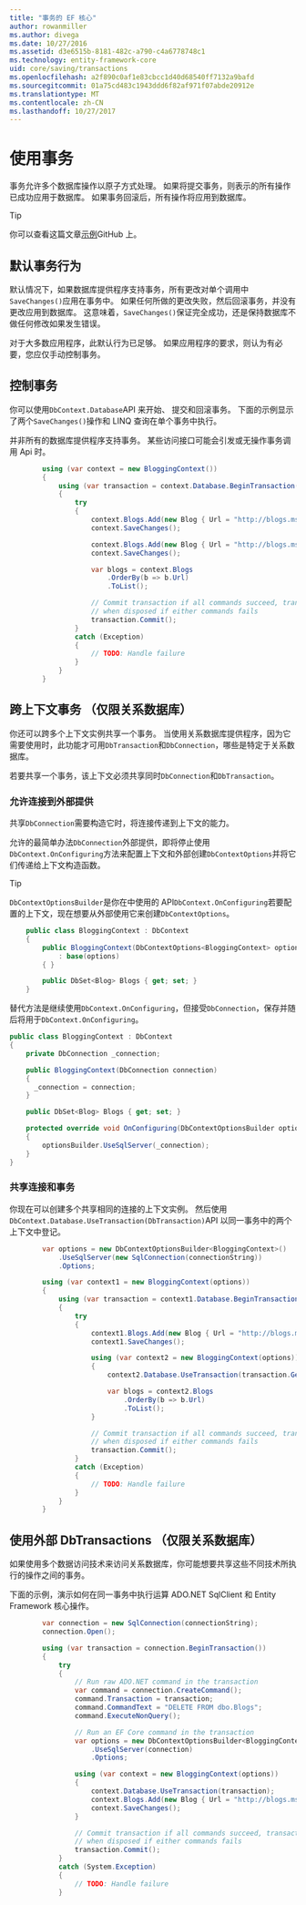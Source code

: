 ```yaml
---
title: "事务的 EF 核心"
author: rowanmiller
ms.author: divega
ms.date: 10/27/2016
ms.assetid: d3e6515b-8181-482c-a790-c4a6778748c1
ms.technology: entity-framework-core
uid: core/saving/transactions
ms.openlocfilehash: a2f890c0af1e83cbcc1d40d68540ff7132a9bafd
ms.sourcegitcommit: 01a75cd483c1943ddd6f82af971f07abde20912e
ms.translationtype: MT
ms.contentlocale: zh-CN
ms.lasthandoff: 10/27/2017
---
```

# <a name="using-transactions"></a>使用事务

事务允许多个数据库操作以原子方式处理。 如果将提交事务，则表示的所有操作已成功应用于数据库。 如果事务回滚后，所有操作将应用到数据库。

> [!TIP]  
> 你可以查看这篇文章[示例](https://github.com/aspnet/EntityFramework.Docs/tree/master/samples/core/Saving/Saving/Transactions/)GitHub 上。

## <a name="default-transaction-behavior"></a>默认事务行为

默认情况下，如果数据库提供程序支持事务，所有更改对单个调用中`SaveChanges()`应用在事务中。 如果任何所做的更改失败，然后回滚事务，并没有更改应用到数据库。 这意味着，`SaveChanges()`保证完全成功，还是保持数据库不做任何修改如果发生错误。

对于大多数应用程序，此默认行为已足够。 如果应用程序的要求，则认为有必要，您应仅手动控制事务。

## <a name="controlling-transactions"></a>控制事务

你可以使用`DbContext.Database`API 来开始、 提交和回滚事务。 下面的示例显示了两个`SaveChanges()`操作和 LINQ 查询在单个事务中执行。

并非所有的数据库提供程序支持事务。 某些访问接口可能会引发或无操作事务调用 Api 时。

<!-- [!code-csharp[Main](samples/core/Saving/Saving/Transactions/ControllingTransaction/Sample.cs?highlight=3,17,18,19)] -->
``` csharp
        using (var context = new BloggingContext())
        {
            using (var transaction = context.Database.BeginTransaction())
            {
                try
                {
                    context.Blogs.Add(new Blog { Url = "http://blogs.msdn.com/dotnet" });
                    context.SaveChanges();

                    context.Blogs.Add(new Blog { Url = "http://blogs.msdn.com/visualstudio" });
                    context.SaveChanges();

                    var blogs = context.Blogs
                        .OrderBy(b => b.Url)
                        .ToList();

                    // Commit transaction if all commands succeed, transaction will auto-rollback
                    // when disposed if either commands fails
                    transaction.Commit();
                }
                catch (Exception)
                {
                    // TODO: Handle failure
                }
            }
        }
```

## <a name="cross-context-transaction-relational-databases-only"></a>跨上下文事务 （仅限关系数据库）

你还可以跨多个上下文实例共享一个事务。 当使用关系数据库提供程序，因为它需要使用时，此功能才可用`DbTransaction`和`DbConnection`，哪些是特定于关系数据库。

若要共享一个事务，该上下文必须共享同时`DbConnection`和`DbTransaction`。

### <a name="allow-connection-to-be-externally-provided"></a>允许连接到外部提供

共享`DbConnection`需要构造它时，将连接传递到上下文的能力。

允许的最简单办法`DbConnection`外部提供，即将停止使用`DbContext.OnConfiguring`方法来配置上下文和外部创建`DbContextOptions`并将它们传递给上下文构造函数。

> [!TIP]  
> `DbContextOptionsBuilder`是你在中使用的 API`DbContext.OnConfiguring`若要配置的上下文，现在想要从外部使用它来创建`DbContextOptions`。

<!-- [!code-csharp[Main](samples/core/Saving/Saving/Transactions/SharingTransaction/Sample.cs?highlight=3,4,5)] -->
``` csharp
    public class BloggingContext : DbContext
    {
        public BloggingContext(DbContextOptions<BloggingContext> options)
            : base(options)
        { }

        public DbSet<Blog> Blogs { get; set; }
    }
```

替代方法是继续使用`DbContext.OnConfiguring`，但接受`DbConnection`，保存并随后将用于`DbContext.OnConfiguring`。

``` csharp
public class BloggingContext : DbContext
{
    private DbConnection _connection;

    public BloggingContext(DbConnection connection)
    {
      _connection = connection;
    }

    public DbSet<Blog> Blogs { get; set; }

    protected override void OnConfiguring(DbContextOptionsBuilder optionsBuilder)
    {
        optionsBuilder.UseSqlServer(_connection);
    }
}
```

### <a name="share-connection-and-transaction"></a>共享连接和事务

你现在可以创建多个共享相同的连接的上下文实例。 然后使用`DbContext.Database.UseTransaction(DbTransaction)`API 以同一事务中的两个上下文中登记。

<!-- [!code-csharp[Main](samples/core/Saving/Saving/Transactions/SharingTransaction/Sample.cs?highlight=1,2,3,7,16,23,24,25)] -->
``` csharp
        var options = new DbContextOptionsBuilder<BloggingContext>()
            .UseSqlServer(new SqlConnection(connectionString))
            .Options;

        using (var context1 = new BloggingContext(options))
        {
            using (var transaction = context1.Database.BeginTransaction())
            {
                try
                {
                    context1.Blogs.Add(new Blog { Url = "http://blogs.msdn.com/dotnet" });
                    context1.SaveChanges();

                    using (var context2 = new BloggingContext(options))
                    {
                        context2.Database.UseTransaction(transaction.GetDbTransaction());

                        var blogs = context2.Blogs
                            .OrderBy(b => b.Url)
                            .ToList();
                    }

                    // Commit transaction if all commands succeed, transaction will auto-rollback
                    // when disposed if either commands fails
                    transaction.Commit();
                }
                catch (Exception)
                {
                    // TODO: Handle failure
                }
            }
        }
```

## <a name="using-external-dbtransactions-relational-databases-only"></a>使用外部 DbTransactions （仅限关系数据库）

如果使用多个数据访问技术来访问关系数据库，你可能想要共享这些不同技术所执行的操作之间的事务。

下面的示例，演示如何在同一事务中执行运算 ADO.NET SqlClient 和 Entity Framework 核心操作。

<!-- [!code-csharp[Main](samples/core/Saving/Saving/Transactions/ExternalDbTransaction/Sample.cs?highlight=4,10,21,26,27,28)] -->
``` csharp
        var connection = new SqlConnection(connectionString);
        connection.Open();

        using (var transaction = connection.BeginTransaction())
        {
            try
            {
                // Run raw ADO.NET command in the transaction
                var command = connection.CreateCommand();
                command.Transaction = transaction;
                command.CommandText = "DELETE FROM dbo.Blogs";
                command.ExecuteNonQuery();

                // Run an EF Core command in the transaction
                var options = new DbContextOptionsBuilder<BloggingContext>()
                    .UseSqlServer(connection)
                    .Options;

                using (var context = new BloggingContext(options))
                {
                    context.Database.UseTransaction(transaction);
                    context.Blogs.Add(new Blog { Url = "http://blogs.msdn.com/dotnet" });
                    context.SaveChanges();
                }

                // Commit transaction if all commands succeed, transaction will auto-rollback
                // when disposed if either commands fails
                transaction.Commit();
            }
            catch (System.Exception)
            {
                // TODO: Handle failure
            }
```
